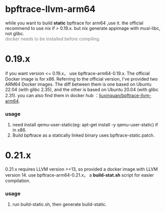 # bpftrace-llvm-arm64
while you want to build **static** bpftrace for arm64 ,use it.
the official recommend to use nix if > 0.19.x. but nix generate appimage with musl-libc, not glibc.  
<span style="font-size:14px; color: gray;" >docker needs to be installed before compiling.</span>

# 0.19.x
if you want version <= 0.19.x， use bpftrace-arm64-0.19.x.
The official Docker image is for x86. Referring to the official version, I've provided two ARM64 Docker images. The diff between them is one based on Ubuntu 22.04 (with glibc 2.35), and the other is based on Ubuntu 20.04 (with glibc 2.31). you can also find them in docker hub ：[liuxinquan/bpftrace-llvm-arm64](https://hub.docker.com/repository/docker/liuxinquan/bpftrace-llvm-arm64).
### usage
1. need install qemu-user-static(eg: apt-get install -y qemu-user-static) if in x86.
2. Build bpftrace as a statically linked binary uses bpftrace-static.patch.

# 0.21.x
0.21.x requires LLVM version >=13, so provided a docker image with LLVM version 14.  use bpftrace-arm64-0.21.x， a **build-stat.sh** script for easier compilation. 
### usage
1. run build-static.sh, then generate build-static. 

